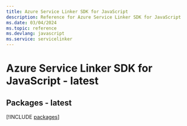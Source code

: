 ```yaml
---
title: Azure Service Linker SDK for JavaScript
description: Reference for Azure Service Linker SDK for JavaScript
ms.date: 03/04/2024
ms.topic: reference
ms.devlang: javascript
ms.service: servicelinker
---
```

# Azure Service Linker SDK for JavaScript - latest
## Packages - latest
[!INCLUDE [packages](service-linker-index.md)]